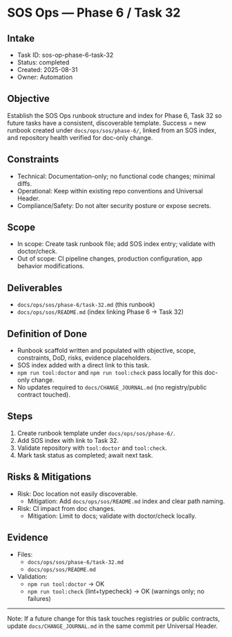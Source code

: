 # SOS Ops — Phase 6 / Task 32

## Intake

- Task ID: sos-op-phase-6-task-32
- Status: completed
- Created: 2025-08-31
- Owner: Automation

## Objective

Establish the SOS Ops runbook structure and index for Phase 6, Task 32 so future tasks have a consistent, discoverable template. Success = new runbook created under `docs/ops/sos/phase-6/`, linked from an SOS index, and repository health verified for doc-only change.

## Constraints

- Technical: Documentation-only; no functional code changes; minimal diffs.
- Operational: Keep within existing repo conventions and Universal Header.
- Compliance/Safety: Do not alter security posture or expose secrets.

## Scope

- In scope: Create task runbook file; add SOS index entry; validate with doctor/check.
- Out of scope: CI pipeline changes, production configuration, app behavior modifications.

## Deliverables

- `docs/ops/sos/phase-6/task-32.md` (this runbook)
- `docs/ops/sos/README.md` (index linking Phase 6 → Task 32)

## Definition of Done

- Runbook scaffold written and populated with objective, scope, constraints, DoD, risks, evidence placeholders.
- SOS index added with a direct link to this task.
- `npm run tool:doctor` and `npm run tool:check` pass locally for this doc-only change.
- No updates required to `docs/CHANGE_JOURNAL.md` (no registry/public contract touched).

## Steps

1. Create runbook template under `docs/ops/sos/phase-6/`.
2. Add SOS index with link to Task 32.
3. Validate repository with `tool:doctor` and `tool:check`.
4. Mark task status as completed; await next task.

## Risks & Mitigations

- Risk: Doc location not easily discoverable.
  - Mitigation: Add `docs/ops/sos/README.md` index and clear path naming.
- Risk: CI impact from doc changes.
  - Mitigation: Limit to docs; validate with doctor/check locally.

## Evidence

- Files:
  - `docs/ops/sos/phase-6/task-32.md`
  - `docs/ops/sos/README.md`
- Validation:
  - `npm run tool:doctor` → OK
  - `npm run tool:check` (lint+typecheck) → OK (warnings only; no failures)

---

Note: If a future change for this task touches registries or public contracts, update `docs/CHANGE_JOURNAL.md` in the same commit per Universal Header.
